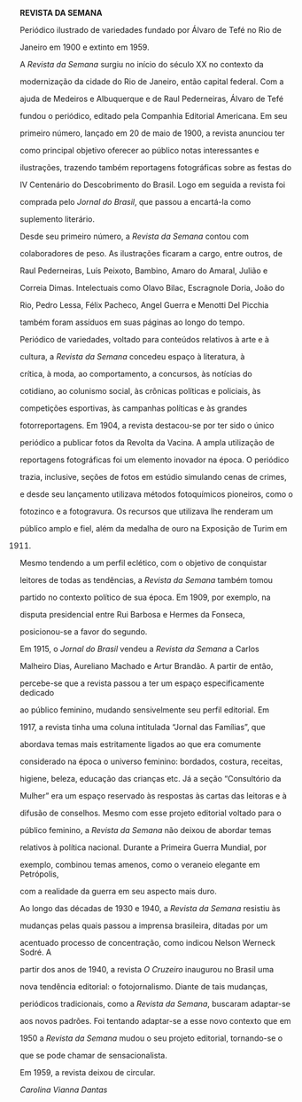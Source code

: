**REVISTA DA SEMANA**



Periódico ilustrado de variedades fundado por Álvaro de Tefé no Rio de

Janeiro em 1900 e extinto em 1959.



A *Revista da Semana* surgiu no início do século XX no contexto da

modernização da cidade do Rio de Janeiro, então capital federal. Com a

ajuda de Medeiros e Albuquerque e de Raul Pederneiras, Álvaro de Tefé

fundou o periódico, editado pela Companhia Editorial Americana. Em seu

primeiro número, lançado em 20 de maio de 1900, a revista anunciou ter

como principal objetivo oferecer ao público notas interessantes e

ilustrações, trazendo também reportagens fotográficas sobre as festas do

IV Centenário do Descobrimento do Brasil. Logo em seguida a revista foi

comprada pelo *Jornal do Brasil*, que passou a encartá-la como

suplemento literário.



Desde seu primeiro número, a *Revista da Semana* contou com

colaboradores de peso. As ilustrações ficaram a cargo, entre outros, de

Raul Pederneiras, Luís Peixoto, Bambino, Amaro do Amaral, Julião e

Correia Dimas. Intelectuais como Olavo Bilac, Escragnole Doria, João do

Rio, Pedro Lessa, Félix Pacheco, Angel Guerra e Menotti Del Picchia

também foram assíduos em suas páginas ao longo do tempo.



Periódico de variedades, voltado para conteúdos relativos à arte e à

cultura, a *Revista* *da Semana* concedeu espaço à literatura, à

crítica, à moda, ao comportamento, a concursos, às notícias do

cotidiano, ao colunismo social, às crônicas políticas e policiais, às

competições esportivas, às campanhas políticas e às grandes

fotorreportagens. Em 1904, a revista destacou-se por ter sido o único

periódico a publicar fotos da Revolta da Vacina. A ampla utilização de

reportagens fotográficas foi um elemento inovador na época. O periódico

trazia, inclusive, seções de fotos em estúdio simulando cenas de crimes,

e desde seu lançamento utilizava métodos fotoquímicos pioneiros, como o

fotozinco e a fotogravura. Os recursos que utilizava lhe renderam um

público amplo e fiel, além da medalha de ouro na Exposição de Turim em

1911.



Mesmo tendendo a um perfil eclético, com o objetivo de conquistar

leitores de todas as tendências, a *Revista da Semana* também tomou

partido no contexto político de sua época. Em 1909, por exemplo, na

disputa presidencial entre Rui Barbosa e Hermes da Fonseca,

posicionou-se a favor do segundo.



Em 1915, o *Jornal do Brasil* vendeu a *Revista da Semana* a Carlos

Malheiro Dias, Aureliano Machado e Artur Brandão. A partir de então,

percebe-se que a revista passou a ter um espaço especificamente dedicado

ao público feminino, mudando sensivelmente seu perfil editorial. Em

1917, a revista tinha uma coluna intitulada “Jornal das Famílias”, que

abordava temas mais estritamente ligados ao que era comumente

considerado na época o universo feminino: bordados, costura, receitas,

higiene, beleza, educação das crianças etc. Já a seção “Consultório da

Mulher” era um espaço reservado às respostas às cartas das leitoras e à

difusão de conselhos. Mesmo com esse projeto editorial voltado para o

público feminino, a *Revista da Semana* não deixou de abordar temas

relativos à política nacional. Durante a Primeira Guerra Mundial, por

exemplo, combinou temas amenos, como o veraneio elegante em Petrópolis,

com a realidade da guerra em seu aspecto mais duro.



Ao longo das décadas de 1930 e 1940, a *Revista da Semana* resistiu às

mudanças pelas quais passou a imprensa brasileira, ditadas por um

acentuado processo de concentração, como indicou Nelson Werneck Sodré. A

partir dos anos de 1940, a revista *O Cruzeiro* inaugurou no Brasil uma

nova tendência editorial: o fotojornalismo. Diante de tais mudanças,

periódicos tradicionais, como a *Revista da Semana*, buscaram adaptar-se

aos novos padrões. Foi tentando adaptar-se a esse novo contexto que em

1950 a *Revista da Semana* mudou o seu projeto editorial, tornando-se o

que se pode chamar de sensacionalista.



Em 1959, a revista deixou de circular.



*Carolina Vianna Dantas*



